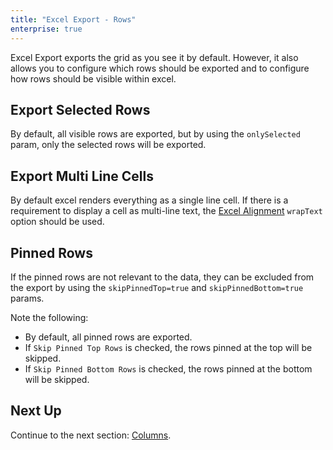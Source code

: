 ```yaml
---
title: "Excel Export - Rows"
enterprise: true
---
```


Excel Export exports the grid as you see it by default. However, it also allows you to configure which rows should be exported and to configure how rows should be visible within excel.

## Export Selected Rows

By default, all visible rows are exported, but by using the `onlySelected` param, only the selected rows will be exported.

<grid-example title='Excel Export - Selected Rows' name='excel-export-selected-rows' type='generated' options='{ "enterprise": true }'></grid-example>

## Export Multi Line Cells

By default excel renders everything as a single line cell. If there is a requirement to display a cell as multi-line text, the [Excel Alignment](../excel-export-api/#excelalignment) `wrapText` option should be used.
<grid-example title='Excel Export - Multi Line' name='excel-export-multi-line' type='generated' options='{ "enterprise": true }'></grid-example>

## Pinned Rows

If the pinned rows are not relevant to the data, they can be excluded from the export by using the `skipPinnedTop=true` and `skipPinnedBottom=true` params.

Note the following:

- By default, all pinned rows are exported.
- If `Skip Pinned Top Rows` is checked, the rows pinned at the top will be skipped.
- If `Skip Pinned Bottom Rows` is checked, the rows pinned at the bottom will be skipped.

<grid-example title='Excel Export - Pinned Rows' name='excel-export-pinned-rows' type='generated' options='{ "enterprise": true, "exampleHeight": 815 }'></grid-example>

## Next Up

Continue to the next section: [Columns](../excel-export-columns/).
